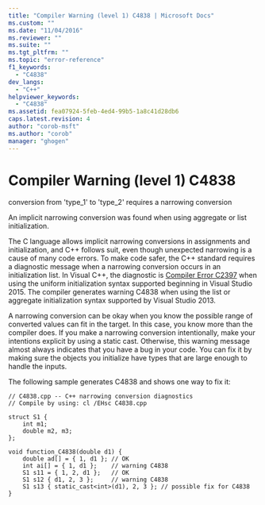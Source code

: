 ```yaml
---
title: "Compiler Warning (level 1) C4838 | Microsoft Docs"
ms.custom: ""
ms.date: "11/04/2016"
ms.reviewer: ""
ms.suite: ""
ms.tgt_pltfrm: ""
ms.topic: "error-reference"
f1_keywords: 
  - "C4838"
dev_langs: 
  - "C++"
helpviewer_keywords: 
  - "C4838"
ms.assetid: fea07924-5feb-4ed4-99b5-1a8c41d28db6
caps.latest.revision: 4
author: "corob-msft"
ms.author: "corob"
manager: "ghogen"
---
```

# Compiler Warning (level 1) C4838
conversion from 'type_1' to 'type_2' requires a narrowing conversion  
  
 An implicit narrowing conversion was found when using aggregate or list initialization.  
  
 The C language allows implicit narrowing conversions in assignments and initialization, and C++ follows suit, even though unexpected narrowing is a cause of many code errors. To make code safer, the C++ standard requires a diagnostic message when a narrowing conversion occurs in an initialization list. In Visual C++, the diagnostic is [Compiler Error C2397](../../error-messages/compiler-errors-1/compiler-error-c2397.md) when using the uniform initialization syntax supported beginning in Visual Studio 2015. The compiler generates  warning C4838 when using the list or aggregate initialization syntax supported by Visual Studio 2013.  
  
 A narrowing conversion can be okay when you know the possible range of converted values can fit in the target. In this case, you know more than the compiler does. If you make a narrowing conversion intentionally, make your intentions explicit by using a static cast. Otherwise, this warning message almost always indicates that you have a bug in your code. You can fix it by making sure the objects you initialize have types that are large enough to handle the inputs.  
  
 The following sample generates C4838 and shows one way to fix it:  
  
```  
// C4838.cpp -- C++ narrowing conversion diagnostics  
// Compile by using: cl /EHsc C4838.cpp  
  
struct S1 {  
    int m1;  
    double m2, m3;  
};  
  
void function_C4838(double d1) {  
    double ad[] = { 1, d1 }; // OK  
    int ai[] = { 1, d1 };    // warning C4838  
    S1 s11 = { 1, 2, d1 };   // OK  
    S1 s12 { d1, 2, 3 };     // warning C4838  
    S1 s13 { static_cast<int>(d1), 2, 3 }; // possible fix for C4838  
}  
```